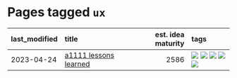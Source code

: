 # Pages tagged `ux`

|last_modified|title|est. idea maturity|tags
|:---|:---|---:|:---|
|2023-04-24|[a1111 lessons learned](../a1111_lessons_learned.md)|2586|[![](https://img.shields.io/badge/tag-experimental-3f9741)](../tags/experimental.md) [![](https://img.shields.io/badge/tag-open_source-1dc0d1)](../tags/open_source.md) [![](https://img.shields.io/badge/tag-stability-abf295)](../tags/stability.md) [![](https://img.shields.io/badge/tag-tooling-e3be61)](../tags/tooling.md) [![](https://img.shields.io/badge/tag-ux-1661bc)](../tags/ux.md)|